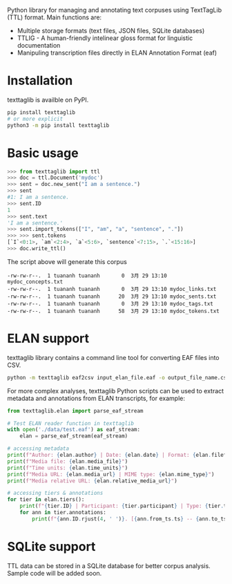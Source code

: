 Python library for managing and annotating text corpuses using TextTagLib (TTL) format.
Main functions are:
- Multiple storage formats (text files, JSON files, SQLite databases)
- TTLIG - A human-friendly intelinear gloss format for linguistic documentation 
- Manipuling transcription files directly in ELAN Annotation Format (eaf)

# Installation

texttaglib is availble on PyPI.
```bash
pip install texttaglib
# or more explicit
python3 -m pip install texttaglib
```

# Basic usage
```python
>>> from texttaglib import ttl
>>> doc = ttl.Document('mydoc')
>>> sent = doc.new_sent("I am a sentence.")
>>> sent
#1: I am a sentence.
>>> sent.ID
1
>>> sent.text
'I am a sentence.'
>>> sent.import_tokens(["I", "am", "a", "sentence", "."])
>>> >>> sent.tokens
[`I`<0:1>, `am`<2:4>, `a`<5:6>, `sentence`<7:15>, `.`<15:16>]
>>> doc.write_ttl()
```

The script above will generate this corpus
```
-rw-rw-r--.  1 tuananh tuananh       0  3月 29 13:10 mydoc_concepts.txt
-rw-rw-r--.  1 tuananh tuananh       0  3月 29 13:10 mydoc_links.txt
-rw-rw-r--.  1 tuananh tuananh      20  3月 29 13:10 mydoc_sents.txt
-rw-rw-r--.  1 tuananh tuananh       0  3月 29 13:10 mydoc_tags.txt
-rw-rw-r--.  1 tuananh tuananh      58  3月 29 13:10 mydoc_tokens.txt
```

# ELAN support

texttaglib library contains a command line tool for converting EAF files into CSV.

```bash
python -m texttaglib eaf2csv input_elan_file.eaf -o output_file_name.csv
```

For more complex analyses, texttaglib Python scripts can be used to extract metadata and annotations from ELAN transcripts, for example:

``` python
from texttaglib.elan import parse_eaf_stream

# Test ELAN reader function in texttaglib
with open('./data/test.eaf') as eaf_stream:
    elan = parse_eaf_stream(eaf_stream)

# accessing metadata
print(f"Author: {elan.author} | Date: {elan.date} | Format: {elan.fileformat} | Version: {elan.version}")
print(f"Media file: {elan.media_file}")
print(f"Time units: {elan.time_units}")
print(f"Media URL: {elan.media_url} | MIME type: {elan.mime_type}")
print(f"Media relative URL: {elan.relative_media_url}")

# accessing tiers & annotations
for tier in elan.tiers():
    print(f"{tier.ID} | Participant: {tier.participant} | Type: {tier.type_ref}")
    for ann in tier.annotations:
        print(f"{ann.ID.rjust(4, ' ')}. [{ann.from_ts.ts} -- {ann.to_ts.ts}] {ann.value}")
```

# SQLite support
TTL data can be stored in a SQLite database for better corpus analysis.
Sample code will be added soon.
